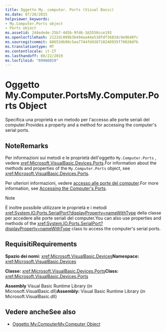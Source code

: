 ```yaml
---
title: Oggetto My. computer. Ports (Visual Basic)
ms.date: 07/20/2015
helpviewer_keywords:
- My.Computer.Ports object
- Ports object
ms.assetid: 244ede4e-25b7-445b-9fd6-163550cce193
ms.openlocfilehash: 2122dc099b36494aa44e538fdf3683dc9e9640fc
ms.sourcegitcommit: 68653db98c5ea7744fd438710248935f70020dfb
ms.translationtype: MT
ms.contentlocale: it-IT
ms.lasthandoff: 08/22/2019
ms.locfileid: "69966019"
---
```

# <a name="mycomputerports-object"></a><span data-ttu-id="1056a-102">Oggetto My.Computer.Ports</span><span class="sxs-lookup"><span data-stu-id="1056a-102">My.Computer.Ports Object</span></span>
<span data-ttu-id="1056a-103">Specifica una proprietà e un metodo per l'accesso alle porte seriali del computer.</span><span class="sxs-lookup"><span data-stu-id="1056a-103">Provides a property and a method for accessing the computer's serial ports.</span></span>  
  
## <a name="remarks"></a><span data-ttu-id="1056a-104">Note</span><span class="sxs-lookup"><span data-stu-id="1056a-104">Remarks</span></span>  
 <span data-ttu-id="1056a-105">Per informazioni sui metodi e le proprietà dell'oggetto `My.Computer.Ports` , vedere <xref:Microsoft.VisualBasic.Devices.Ports>.</span><span class="sxs-lookup"><span data-stu-id="1056a-105">For information about the methods and properties of the `My.Computer.Ports` object, see <xref:Microsoft.VisualBasic.Devices.Ports>.</span></span>  
  
 <span data-ttu-id="1056a-106">Per ulteriori informazioni, vedere [accesso alle porte del computer](../../../visual-basic/developing-apps/programming/computer-resources/accessing-the-computer-s-ports.md).</span><span class="sxs-lookup"><span data-stu-id="1056a-106">For more information, see [Accessing the Computer's Ports](../../../visual-basic/developing-apps/programming/computer-resources/accessing-the-computer-s-ports.md).</span></span>  
  
> [!NOTE]
> <span data-ttu-id="1056a-107">È inoltre possibile utilizzare le proprietà e i metodi <xref:System.IO.Ports.SerialPort?displayProperty=nameWithType> della classe per accedere alle porte seriali del computer.</span><span class="sxs-lookup"><span data-stu-id="1056a-107">You can also use properties and methods of the <xref:System.IO.Ports.SerialPort?displayProperty=nameWithType> class to access the computer's serial ports.</span></span>  
  
## <a name="requirements"></a><span data-ttu-id="1056a-108">Requisiti</span><span class="sxs-lookup"><span data-stu-id="1056a-108">Requirements</span></span>  
 <span data-ttu-id="1056a-109">**Spazio dei nomi:** <xref:Microsoft.VisualBasic.Devices></span><span class="sxs-lookup"><span data-stu-id="1056a-109">**Namespace:** <xref:Microsoft.VisualBasic.Devices></span></span>  
  
 <span data-ttu-id="1056a-110">**Classe:** <xref:Microsoft.VisualBasic.Devices.Ports></span><span class="sxs-lookup"><span data-stu-id="1056a-110">**Class:** <xref:Microsoft.VisualBasic.Devices.Ports></span></span>  
  
 <span data-ttu-id="1056a-111">**Assembly** Visual Basic Runtime Library (in Microsoft.VisualBasic.dll)</span><span class="sxs-lookup"><span data-stu-id="1056a-111">**Assembly:** Visual Basic Runtime Library (in Microsoft.VisualBasic.dll)</span></span>  
  
## <a name="see-also"></a><span data-ttu-id="1056a-112">Vedere anche</span><span class="sxs-lookup"><span data-stu-id="1056a-112">See also</span></span>

- [<span data-ttu-id="1056a-113">Oggetto My.Computer</span><span class="sxs-lookup"><span data-stu-id="1056a-113">My.Computer Object</span></span>](../../../visual-basic/language-reference/objects/my-computer-object.md)
